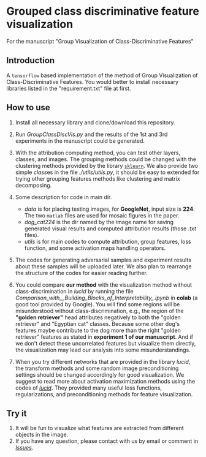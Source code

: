 # Grouped class discriminative feature visualization
For the manuscript "Group Visualization of Class-Discriminative Features"

## Introduction
A `tensorflow` based implementation of the method of Group Visualization of Class-Discriminative Features.
You would better to install necessary libraries listed in the "requirement.txt" file at first.

## How to use
1. Install all necessary library and clone/download this repository.

2. Run *GroupClassDiscVis.py* and the results of the 1st and 3rd experiments in the manuscript could be generated.

3. With the attribution computing method, you can test other layers, classes, and images. The grouping methods could be changed with the clustering methods provided by the library [`sklearn`](https://scikit-learn.org/stable/modules/clustering.html). We also provide two simple *class*es in the file *./utils/utils.py*, it should be easy to extended for trying other grouping features methods like clustering and matrix decomposing.

4. Some description for code in main dir. 
   * *data* is for placing testing images, for **GoogleNet**, input size is **224**. The two `matlab` files are used for mosaic figures in the paper.
   * *dog_cat224* is the dir named by the image name for saving generated visual results and computed attribution results (those *.txt* files). 
   * *utils* is for main codes to compute attribution, group features, loss function, and some activation maps handling operators.

5. The codes for generating adversarial samples and experiment results about these samples will be uploaded later. We also plan to rearrange the structure of the codes for easier reading further.

6. You could compare **our method** with the visualization method without class-discrimination in *lucid* by running the file *Comparison_with__Building_Blocks_of_Interpretability_.ipynb* in **colab** (a good tool provided by Google). You will find some regions will be misunderstood without class-discrimination, e.g., the region of the **"golden retriever"** head attributes negatively to both the "golden retriever" and "Egyptian cat" classes. Because some other dog's features maybe contribute to the dog more than the right "golden retriever" features as stated in **experiment 1 of our manuscript**. And if we don't detect these uncorrelated features but visualize them directly, the visualization may lead our analysis into some misunderstandings.

7. When you try different networks that are provided in the library *lucid*, the transform methods and some random image preconditioning settings should be changed accordingly for good visualization. We suggest to read more about activation maximization methods using the codes of [*lucid*](https://github.com/tensorflow/lucid). They provided many useful loss functions, regularizations, and preconditioning methods for feature visualization.


## Try it
1. It will be fun to visualize what features are extracted from different objects in the image.
2. If you have any question, please contact with us by email or comment in [*Issues*](https://github.com/GlowingHorse/class-discriminative-vis/issues).
